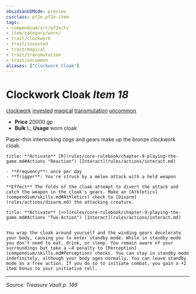 ```yaml
---
obsidianUIMode: preview
cssclass: pf2e,pf2e-item
tags:
- compendium/src/pf2e/tv
- item/category/worn/
- trait/clockwork
- trait/invested
- trait/magical
- trait/transmutation
- trait/uncommon
aliases: ["Clockwork Cloak"]
---
```

# Clockwork Cloak *Item 18*  
[clockwork](clockwork-g-g.md "Clockwork  Trait")  [invested](invested.md "Invested Item Trait")  [magical](magical.md "Magical Item Trait")  [transmutation](transmutation.md "Transmutation School Trait")  [uncommon](uncommon.md "Uncommon Rarity Trait")  

- **Price** 20000 gp
- **Bulk** L; **Usage** worn cloak

Paper-thin interlocking cogs and gears make up the bronze clockwork cloak.

```ad-embed-ability
title: **Activate** [R](rules/core-rulebook/chapter-9-playing-the-game.md#Actions "Reaction") [Interact](rules/actions/interact.md)

- **Frequency**: once per day
- **Trigger**: You're struck by a melee attack with a held weapon

**Effect** The folds of the cloak attempt to divert the attack and catch the weapon in the cloak's gears. Make an [Athletics](compendium/skills.md#Athletics) check to [Disarm](rules/actions/disarm.md) the attacking creature.
```

```ad-embed-ability
title: **Activate** [>>](rules/core-rulebook/chapter-9-playing-the-game.md#Actions "Two-Action") [Interact](rules/actions/interact.md)


You wrap the cloak around yourself and the winding gears decelerate your body, causing you to enter standby mode. While in standby mode you don't need to eat, drink, or sleep. You remain aware of your surroundings but take a –4 penalty to [Perception](compendium/skills.md#Perception) checks. You can stay in standby mode indefinitely, although your body ages normally. You can leave standby mode as a free action. If you do so to initiate combat, you gain a +2 item bonus to your initiative roll.
```


---
*Source: Treasure Vault p. 146*